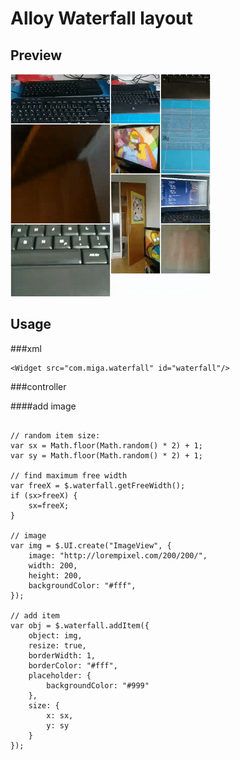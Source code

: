 # Alloy Waterfall layout

## Preview
![alt text](preview.gif "Preview")

## Usage

###xml
~~~
<Widget src="com.miga.waterfall" id="waterfall"/>
~~~

###controller

####add image

~~~

// random item size:
var sx = Math.floor(Math.random() * 2) + 1;
var sy = Math.floor(Math.random() * 2) + 1;

// find maximum free width
var freeX = $.waterfall.getFreeWidth();
if (sx>freeX) {
    sx=freeX;
}

// image
var img = $.UI.create("ImageView", {
    image: "http://lorempixel.com/200/200/",
    width: 200,
    height: 200,
    backgroundColor: "#fff",
});

// add item
var obj = $.waterfall.addItem({
    object: img,
    resize: true,
    borderWidth: 1,
    borderColor: "#fff",
    placeholder: {
        backgroundColor: "#999"
    },
    size: {
        x: sx,
        y: sy
    }
});
~~~
